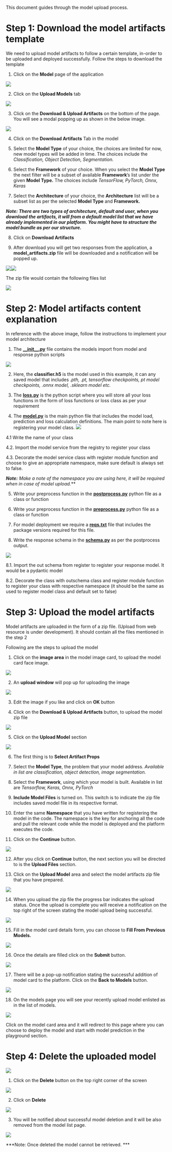 ﻿This document guides through the model upload process.
# Step 1: Download the model artifacts template

We need to upload model artifacts to follow a certain template, in-order to be uploaded and deployed successfully. Follow the steps to download the template

1. Click on the **Model** page of the application


![](imgs/Aspose.Words.8f71bfe1-5ddf-4bba-8ce0-2a1ef39fd4e0.001.png)

2. Click on the **Upload Models** tab

![](imgs/Aspose.Words.8f71bfe1-5ddf-4bba-8ce0-2a1ef39fd4e0.002.png)

3. Click on the **Download & Upload Artifacts** on the bottom of the page. You will see a modal popping up as shown in the below image.

![](imgs/Aspose.Words.8f71bfe1-5ddf-4bba-8ce0-2a1ef39fd4e0.003.png)

4. Click on the **Download Artifacts** Tab in the model

5. Select the **Model Type** of your choice, the choices are limited for now, new model types will be added in time. The choices include the *Classification, Object Detection, Segmentation.*

6. Select the **Framework** of your choice. When you select the **Model Type** the next filter will be a subset of available **Framework**’s list under the given **Model Type.** The choices include *TensorFlow, PyTorch, Onnx, Keras*

7. Select the **Architecture** of your choice, the **Architecture** list will be a subset list as per the selected **Model Type** and **Framework.** 

***Note: There are two types of architecture, default and user, when you download the artifacts, it will from a default model list that we have already implemented in our platform. You might have to structure the model bundle as per our structure.***

8. Click on **Download Artifacts**

9. After download you will get two responses from the application, a **model\_artifacts.zip** file will be downloaded and a notification will be popped up.

![](imgs/Aspose.Words.8f71bfe1-5ddf-4bba-8ce0-2a1ef39fd4e0.004.png)![](imgs/Aspose.Words.8f71bfe1-5ddf-4bba-8ce0-2a1ef39fd4e0.005.png)


The zip file would contain the following files list

![](imgs/Aspose.Words.8f71bfe1-5ddf-4bba-8ce0-2a1ef39fd4e0.006.png)

# Step 2: Model artifacts content explanation

In reference with the above image, follow the instructions to implement your model architecture

1. The [**\_\_init\_\_.py**](artifacts/__init__.py) file contains the models import from model and response python scripts

![](imgs/Aspose.Words.8f71bfe1-5ddf-4bba-8ce0-2a1ef39fd4e0.007.png)

2. Here, the **classifier.h5** is the model used in this example, it can any saved model that includes *.pth, .pt, tensorflow checkpoints, pt model checkpoints, .onnx model, .sklearn model etc.*

3. The [**loss.py**](artifacts/loss.py) is the python script where you will store all your loss functions in the form of loss functions or loss class as per your requirement

4. The [**model.py**](artifacts/model.py) is the main python file that includes the model load, prediction and loss calculation definitions. The main point to note here is registering your model class.
![](imgs/Aspose.Words.8f71bfe1-5ddf-4bba-8ce0-2a1ef39fd4e0.008.png)


4.1 Write the name of your class

4.2. Import the model service from the registry to register your class

4.3. Decorate the model service class with register module function and choose to give an appropriate namespace, make sure default is always set to false.

***Note:** Make a note of the namespace you are using here, it will be required when in case of model upload.***


5. Write your preprocess function in the [**postprocess.py**](artifacts/postprocess.py) python file as a class or function

6. Write your preprocess function in the [**preprocess.py**](artifacts/preprocess.py) python file as a class or function

7. For model deployment we require a [**reqs.txt**](artifacts/reqs.txt) file that includes the package versions required for this file.

8. Write the response schema in the [**schema.py**](artifacts/schema.py) as per the postprocess output.

![](imgs/Aspose.Words.8f71bfe1-5ddf-4bba-8ce0-2a1ef39fd4e0.009.png)

8.1. Import the out schema from register to register your response model. It would be a pydantic model

8.2. Decorate the class with outschema class and register module function to register your class with respective namespace (it should be the same as used to register model class and default set to false)

# Step 3: Upload the model artifacts

Model artifacts are uploaded in the form of a zip file. (Upload from web resource is under development). It should contain all the files mentioned in the step 2

Following are the steps to upload the model

1. Click on the **image area** in the model image card, to upload the model card face image.

![](imgs/Aspose.Words.8f71bfe1-5ddf-4bba-8ce0-2a1ef39fd4e0.010.png)

2. An **upload window** will pop up for uploading the image

![](imgs/Aspose.Words.8f71bfe1-5ddf-4bba-8ce0-2a1ef39fd4e0.011.png)

3. Edit the image if you like and click on **OK** button

[](imgs/Aspose.Words.8f71bfe1-5ddf-4bba-8ce0-2a1ef39fd4e0.012.png)

4. Click on the **Download & Upload Artifacts** button, to upload the model zip file

![](imgs/Aspose.Words.8f71bfe1-5ddf-4bba-8ce0-2a1ef39fd4e0.013.png)

5. Click on the **Upload Model** section

![](imgs/Aspose.Words.8f71bfe1-5ddf-4bba-8ce0-2a1ef39fd4e0.014.png)

6. The first thing is to **Select Artifact Props** 

7. Select the **Model Type**, the problem that your model address. *Available in list are classification, object detection, image segmentation.*

8. Select the **Framework**, using which your model is built. Available in list are *Tensorflow, Keras, Onnx, PyTorch*

9. **Include Model Files** is turned on. This switch is to indicate the zip file includes saved model file in its respective format.

10. Enter the same **Namespace** that you have written for registering the model in the code. The namespace is the key for anchoring all the code and pull the relevant code while the model is deployed and the platform executes the code.

11. Click on the **Continue** button.

![](imgs/Aspose.Words.8f71bfe1-5ddf-4bba-8ce0-2a1ef39fd4e0.015.png)

12. After you click on **Continue** button, the next section you will be directed to is the **Upload Files** section.

13. Click on the **Upload Model** area and select the model artifacts zip file that you have prepared.

![](imgs/Aspose.Words.8f71bfe1-5ddf-4bba-8ce0-2a1ef39fd4e0.016.png)

14. When you upload the zip file the progress bar indicates the upload status. Once the upload is complete you will receive a notification on the top right of the screen stating the model upload being successful.

![](imgs/Aspose.Words.8f71bfe1-5ddf-4bba-8ce0-2a1ef39fd4e0.017.png)

15. Fill in the model card details form, you can choose to **Fill From Previous Models.** 

![](imgs/Aspose.Words.8f71bfe1-5ddf-4bba-8ce0-2a1ef39fd4e0.018.png)

16. Once the details are filled click on the **Submit** button.

![](imgs/Aspose.Words.8f71bfe1-5ddf-4bba-8ce0-2a1ef39fd4e0.019.png)

17. There will be a pop-up notification stating the successful addition of model card to the platform. Click on the **Back to Models** button.

![](imgs/Aspose.Words.8f71bfe1-5ddf-4bba-8ce0-2a1ef39fd4e0.020.png)

18. On the models page you will see your recently upload model enlisted as in the list of models.

![](imgs/Aspose.Words.8f71bfe1-5ddf-4bba-8ce0-2a1ef39fd4e0.021.png)

Click on the model card area and it will redirect to this page where you can choose to deploy the model and start with model prediction in the playground section.

# Step 4: Delete the uploaded model


![](imgs/abc1.png)

1. Click on the **Delete** button on the top right corner of the screen

![](imgs/abc2.png)


2. Click on **Delete**


![](imgs/abc3.png)



3. You will be notified about successful model deletion and it will be also removed from the model list page.


![](imgs/abc4.png)


***Note: Once deleted the model cannot be retrieved. ***
